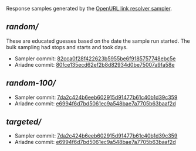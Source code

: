 Response samples generated by the [OpenURL link resolver sampler](https://github.com/NYULibraries/openurl-link-resolver-sampler).

## _random/_

These are educated guesses based on the date the sample run started.  The bulk sampling had stops and starts and took days.

* Sampler commit: [82cca0f28f422623b5955be6f9185757748ebc5e](https://github.com/NYULibraries/openurl-link-resolver-sampler/tree/82cca0f28f422623b5955be6f9185757748ebc5e)
* Ariadne commit: [80fce135ecd62ef2b8d82934d0be75007a9fa58e](https://github.com/NYULibraries/ariadne/tree/80fce135ecd62ef2b8d82934d0be75007a9fa58e)

## _random-100/_

* Sampler commit: [7da2c424b6eeb602915d91477b61c40b1d39c359](https://github.com/NYULibraries/openurl-link-resolver-sampler/tree/7da2c424b6eeb602915d91477b61c40b1d39c359)
* Ariadne commit: [e6994f6d7bd5061ec9a548bae7a7705b63baaf2d](https://github.com/NYULibraries/ariadne/tree/e6994f6d7bd5061ec9a548bae7a7705b63baaf2d)

## _targeted/_

* Sampler commit: [7da2c424b6eeb602915d91477b61c40b1d39c359](https://github.com/NYULibraries/openurl-link-resolver-sampler/tree/7da2c424b6eeb602915d91477b61c40b1d39c359)
* Ariadne commit: [e6994f6d7bd5061ec9a548bae7a7705b63baaf2d](https://github.com/NYULibraries/ariadne/tree/e6994f6d7bd5061ec9a548bae7a7705b63baaf2d)


